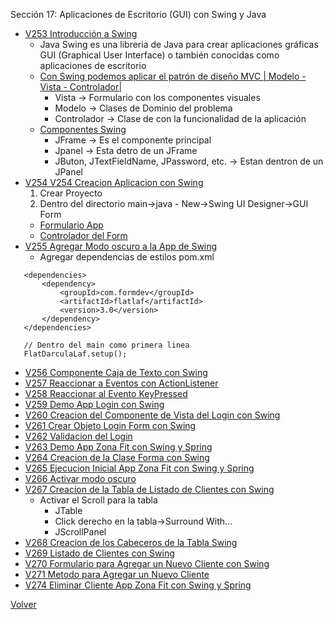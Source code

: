 Sección 17: Aplicaciones de Escritorio (GUI) con Swing y Java
* [V253 Introducción a Swing](V253_Introduccion_a_Swing)
    - Java Swing es una libreria de Java para crear aplicaciones gráficas GUI
        (Graphical User Interface) o también conocidas como aplicaciones
        de escritorio
    - [Con Swing podemos aplicar el patrón de diseño MVC | Modelo - Vista - Controlador|](V253_Introduccion_a_Swing/introduccion-swing.jpg)
        * Vista -> Formulario con los componentes visuales
        * Modelo -> Clases de Dominio del problema
        * Controlador -> Clase de con la funcionalidad de la aplicación
    - [Componentes Swing](V253_Introduccion_a_Swing/componentes.jpg)
        * JFrame -> Es el componente principal 
        * Jpanel -> Esta detro de un JFrame 
        * JButon, JTextFieldName, JPassword, etc. -> Estan dentron de un JPanel
* [V254 V254 Creacion Aplicacion con Swing](V254_Creacion_Aplicacion_con_Swing)
    1. Crear Proyecto
    2. Dentro del directorio main->java - New->Swing UI Designer->GUI Form
    * [Formulario App](V254_Creacion_Aplicacion_con_Swing/src/main/java/Forma.form)
    * [Controlador del Form](V254_Creacion_Aplicacion_con_Swing/src/main/java/Forma.java)
* [V255 Agregar Modo oscuro a la App de Swing]()
    - Agregar dependencias de estilos pom.xml
 ```
    <dependencies>
        <dependency>
            <groupId>com.formdev</groupId>
            <artifactId>flatlaf</artifactId>
            <version>3.0</version>
        </dependency>
    </dependencies>
 ```
 ```
    // Dentro del main como primera linea
    FlatDarculaLaf.setup();
 ```
* [V256 Componente Caja de Texto con Swing](V256_Componente_Caja_de_Texto_con_Swing/src/main/java)
* [V257 Reaccionar a Eventos con ActionListener](V257_Reaccionar_a_Eventos_con_ActionListener/src/main/java/Forma.java)
* [V258 Reaccionar al Evento KeyPressed](V258_Reaccionar_al_Evento_KeyPressed/src/main/java/Forma.java)
* [V259 Demo App Login con Swing](V259_Demo_App_Login_con_Swing/demo-login.jpg)
* [V260 Creacion del Componente de Vista del Login con Swing](V260_Creacion_del_Componente_de_Vista_del_Login_con_Swing/src/main/java)
* [V261 Crear Objeto Login Form con Swing](V261_Crear_Objeto_Login_Form_con_Swing/src/main/java/LoginForm.java)
* [V262 Validacion del Login](V262_Validacion_del_Login/src/main/java/LoginForm.java)
* [V263 Demo App Zona Fit con Swing y Spring](V263_Demo_App_Zona_Fit_con_Swing_y_Spring/demo-zona-fit.jpg)
* [V264 Creacion de la Clase Forma con Swing]()
* [V265 Ejecucion Inicial App Zona Fit con Swing y Spring](V265_Ejecucion_Inicial_App_Zona_Fit_con_Swing_y_Spring)
* [V266 Activar modo oscuro](V267_Creacion_de_la_Tabla_de_Listado_de_Clientes_con_Swing/src/main/java/gm/zona_fit/ZonaFitSwing.java)
* [V267 Creacion de la Tabla de Listado de Clientes con Swing](V267_Creacion_de_la_Tabla_de_Listado_de_Clientes_con_Swing)
    * Activar el Scroll para la tabla
        - JTable
        - Click derecho en la tabla->Surround With...
        - JScrollPanel
* [V268 Creacion de los Cabeceros de la Tabla Swing](V268_Creacion_de_los_Cabeceros_de_la_Tabla_Swing/src/main/java/gm/zona_fit/gui)
* [V269 Listado de Clientes con Swing](V269_Listado_de_Clientes_con_Swing/src/main/java/gm/zona_fit/gui/ZonaFitForma.java)
* [V270 Formulario para Agregar un Nuevo Cliente con Swing](V270_Formulario_para_Agregar_un_Nuevo_Cliente_con_Swing/src/main/java/gm/zona_fit/gui)
* [V271 Metodo para Agregar un Nuevo Cliente](V271_Metodo_para_Agregar_un_Nuevo_Cliente/src/main/java/gm/zona_fit/gui/ZonaFitForma.java)
* [V274 Eliminar Cliente App Zona Fit con Swing y Spring]()

[Volver](../)
